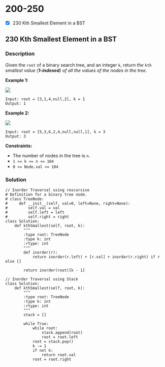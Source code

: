 # 200-250

* [x] 230 Kth Smallest Element in a BST

## 230 Kth Smallest Element in a BST

### Description



Given the `root` of a binary search tree, and an integer `k`, return _the_ `kth` _smallest value (**1-indexed**) of all the values of the nodes in the tree_.

&#x20;

**Example 1:**

![](https://assets.leetcode.com/uploads/2021/01/28/kthtree1.jpg)

```
Input: root = [3,1,4,null,2], k = 1
Output: 1
```

**Example 2:**

![](https://assets.leetcode.com/uploads/2021/01/28/kthtree2.jpg)

```
Input: root = [5,3,6,2,4,null,null,1], k = 3
Output: 3
```

&#x20;

**Constraints:**

* The number of nodes in the tree is `n`.
* `1 <= k <= n <= 104`
* `0 <= Node.val <= 104`

### Solution

```
// Inorder Traversal using rescursive
# Definition for a binary tree node.
# class TreeNode:
#     def __init__(self, val=0, left=None, right=None):
#         self.val = val
#         self.left = left
#         self.right = right
class Solution:
    def kthSmallest(self, root, k):
        """
        :type root: TreeNode
        :type k: int
        :rtype: int
        """
        def inorder(r):
            return inorder(r.left) + [r.val] + inorder(r.right) if r else []
    
        return inorder(root)[k - 1]
```

```
// Inorder Traversal using Stack
class Solution:
    def kthSmallest(self, root, k):
        """
        :type root: TreeNode
        :type k: int
        :rtype: int
        """
        stack = []
        
        while True:
            while root:
                stack.append(root)
                root = root.left
            root = stack.pop()
            k -= 1
            if not k:
                return root.val
            root = root.right
        
```
